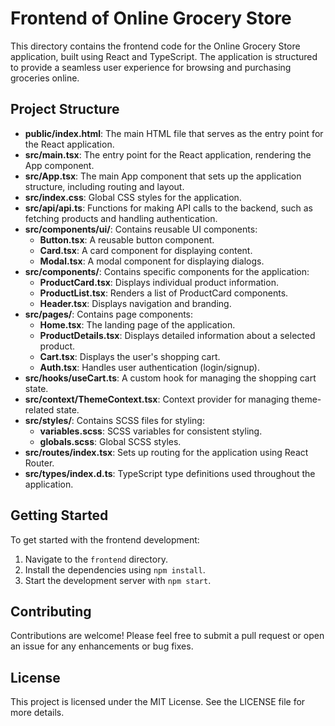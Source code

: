 # Frontend of Online Grocery Store

This directory contains the frontend code for the Online Grocery Store application, built using React and TypeScript. The application is structured to provide a seamless user experience for browsing and purchasing groceries online.

## Project Structure

- **public/index.html**: The main HTML file that serves as the entry point for the React application.
- **src/main.tsx**: The entry point for the React application, rendering the App component.
- **src/App.tsx**: The main App component that sets up the application structure, including routing and layout.
- **src/index.css**: Global CSS styles for the application.
- **src/api/api.ts**: Functions for making API calls to the backend, such as fetching products and handling authentication.
- **src/components/ui/**: Contains reusable UI components:
  - **Button.tsx**: A reusable button component.
  - **Card.tsx**: A card component for displaying content.
  - **Modal.tsx**: A modal component for displaying dialogs.
- **src/components/**: Contains specific components for the application:
  - **ProductCard.tsx**: Displays individual product information.
  - **ProductList.tsx**: Renders a list of ProductCard components.
  - **Header.tsx**: Displays navigation and branding.
- **src/pages/**: Contains page components:
  - **Home.tsx**: The landing page of the application.
  - **ProductDetails.tsx**: Displays detailed information about a selected product.
  - **Cart.tsx**: Displays the user's shopping cart.
  - **Auth.tsx**: Handles user authentication (login/signup).
- **src/hooks/useCart.ts**: A custom hook for managing the shopping cart state.
- **src/context/ThemeContext.tsx**: Context provider for managing theme-related state.
- **src/styles/**: Contains SCSS files for styling:
  - **variables.scss**: SCSS variables for consistent styling.
  - **globals.scss**: Global SCSS styles.
- **src/routes/index.tsx**: Sets up routing for the application using React Router.
- **src/types/index.d.ts**: TypeScript type definitions used throughout the application.

## Getting Started

To get started with the frontend development:

1. Navigate to the `frontend` directory.
2. Install the dependencies using `npm install`.
3. Start the development server with `npm start`.

## Contributing

Contributions are welcome! Please feel free to submit a pull request or open an issue for any enhancements or bug fixes.

## License

This project is licensed under the MIT License. See the LICENSE file for more details.